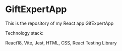 # GiftExpertApp

This is the repository of my React app GifExpertApp

Technology stack:

React18, Vite, Jest, HTML, CSS, React Testing Library